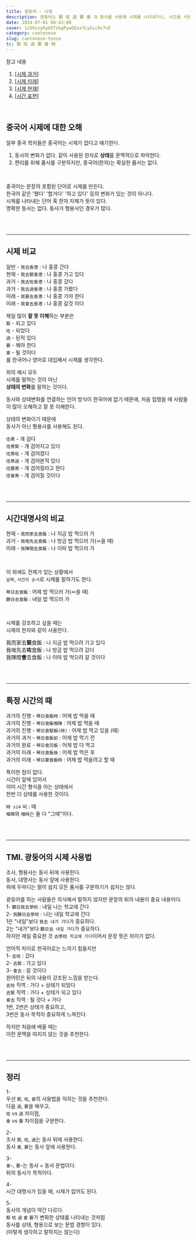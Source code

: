 ```yaml
---
title: 광둥어 - 시제
description: 광둥어는 緊 咗 過 要 會 과 동사를 사용해 시제를 나타내거나, 시간을 사용해서 시제를 나타낸다.
date: 2024-07-01 04:43:00
cover: 1z5XvzyKyU5TikgPywGExx7LyGic9c7cE
category: cantonese
slug: cantonese-tense
tc: 緊 咗 過 要 會 時
---
```


참고 내용

1. [[시제 과거]](/blog/cantonese-tense-about-pass)
2. [[시제 미래]](/blog/cantonese-tense-about-future)
3. [[시제 현재]](/blog/cantonese-tense-about-present)
4. [[시간 표현]](/blog/cantonese-tense-about-time-and-date)

<br>

## 중국어 시제에 대한 오해

일부 중국 학자들은 중국어는 시제가 없다고 얘기한다.

1. 동사의 변화가 없다. 같이 사용된 한자로 **상태**를 문맥적으로 파악한다.
2. 편리를 위해 품사를 구분하지만, 중국어(한자)는 확실한 품사는 없다.

<br/>

중국어는 문장의 포함된 단어로 시제를 만든다.  
한국어 같은 '했다' '할거다' '하고 있다' 등의 변화가 있는 것이 아니다.  
시제를 나타내는 단어 혹 한자 자체가 뜻이 있다.  
명확한 동사는 없다. 동사가 형용사인 경우가 많다.

<br/><br/><hr/>

## 시제 비교

일반 - `我去香港` : 나 홍콩 간다  
현재 - `我去緊香港` : 나 홍콩 가고 있다  
과거 - `我去咗香港` : 나 홍콩 갔다  
과거 - `我去過香港` : 나 홍콩 가봤다  
미래 - `我要去香港` : 나 홍콩 가야 한다  
미래 - `我會去香港` : 나 홍콩 갈것 이다

제일 많이 **잘 못 이해**하는 부분은  
`緊` - 되고 있다  
`咗` - 되었다  
`過` - 된적 있다  
`要` - 해야 한다  
`會` - 될 것이다  
를 한국어나 영어로 대입해서 시제를 생각한다.

위의 예시 모두  
시제를 말하는 것이 아닌  
**상태의 변화**를 말하는 것이다.

동사와 상태변화를 연결하는 언어 방식이 한국어에 없기 때문에, 처음 접했을 때 사람들이 많이 오해하고 잘 못 이해한다.

상태의 변화이기 때문에  
동사가 아닌 형용사를 사용해도 된다.

`佢黑` - 걔 검다  
`佢黑緊` - 걔 검어지고 있다  
`佢黑咗` - 걔 검어졌다  
`佢黑過` - 걔 검어본적 있다  
`佢要黑` - 걔 검어질라고 한다  
`佢會黑` - 걔 검어질 것이다

<br/><br/><hr/>

## 시간대명사의 비교

현재 - `我而家去食飯` : 나 지금 밥 먹으러 가  
과거 - `我啱先去食飯` : 나 방금 밥 먹으러 가(ㅆ을 때)  
미래 - `我陣間去食飯` : 나 이따 밥 먹으러 가

<br/>

이 외에도 전제가 있는 상황에서  
`날짜`, `사건의 순서`로 시제를 말하기도 한다.

`琴日去食飯` : 어제 밥 먹으러 가(ㅆ을 때)  
`聽日去食飯` : 내일 밥 먹으러 가

<br/>

시제를 강조하고 싶을 때는  
시제의 한자와 같이 사용한다.

我而家去**緊**食飯 : 나 지금 밥 먹으려 가고 있다  
我啱先去**咗**食飯 : 나 방금 밥 먹으려 갔다  
我陣間**會**去食飯 : 나 이따 밥 먹으려 갈 것이다

<br/><br/><hr/>

## 특정 시간의 때

과거의 진행 - `琴日食飯時` : 어제 밥 먹을 때  
과거의 진행 - `琴日食飯嗰陣` : 어제 밥 먹을 때  
과거의 진행 - `琴日食緊飯(時)` : 어제 밥 먹고 있을 (때)  
과거의 과거 - `琴日食飯前` : 어제 밥 먹기 전  
과거의 완료 - `琴日食完飯` : 어제 밥 다 먹고  
과거의 미래 - `琴日食飯後` : 어제 밥 먹은 후  
과거의 미래 - `琴日要食飯時` : 어제 밥 먹을려고 할 때

특이한 점이 없다.  
시간이 앞에 있어서  
이미 시간 형식을 아는 상태에서  
한번 더 상태를 사용한 것이다.

`時 si4` 씨 : 때  
`嗰陣`와 `嗰時`는 둘 다 "그때"이다.

<br/><br/><hr/>

## TMI. 광둥어의 시제 사용법

조사, 형용사는 동사 뒤에 사용한다.  
동사, 대명사는 동사 앞에 사용한다.  
위에 두마디는 말이 쉽지 모든 품사를 구분하기가 쉽지는 않다.

광둥어를 하는 사람들은 의식해서 말하지 않지만 문장의 뒤의 내용이 중요 내용이다.  
1- `聽日我去學校` : 내일 나는 학교에 간다  
2- `我聽日去學校` : 나는 내일 학교에 간다  
1은 "내일"보다 `我去 내가 가다`가 중요하다.  
2는 "내가"보다 `聽日去 내일 가다`가 중요하다.  
하지만 제일 중요한 것 `去學校 학교에 가다`이어서 문장 뜻은 차이가 없다.

언어적 차이로 한국어로는 느끼기 힘들지만  
1- `去咗` : 갔다  
2- `去緊` : 가고 있다  
3- `會去` : 갈 것이다  
원어민은 뒤의 내용이 강조된 느낌을 받는다.  
`去咗` 직역 : 가다 + 상태가 되었다  
`去緊` 직역 : 가다 + 상태가 되고 있다  
`會去` 직역 : 될 것다 + 가다  
1번, 2번은 상태가 중요하고,  
3번은 동사 목적이 중요하게 느껴진다.

하지만 처음에 배울 때는  
이런 문맥을 따지지 않는 것을 추천한다.

<br/><br/><hr/>

## 정리

1-  
우선 `緊`, `咗`, `會`의 사용법을 익히는 것을 추천한다.  
다음 `過`, `要`을 배우고,  
`咗` vs `過` 차이점,  
`會` vs `要` 차이점을 구분한다.

2-  
조사 `緊`, `咗`, `過`는 동사 뒤에 사용한다.  
동사 `會`, `要`는 동사 앞에 사용한다.

3-  
`會~`, `要~`는 동사 + 동사 문법이다.  
뒤의 동사가 목적이다.

4-  
시간 대명사가 있을 때, 시제가 없어도 된다.

5-  
동사의 개념이 약간 다르다.  
`緊` `咗` `過` `會` `要`가 변화한 상태를 나타내는 것처럼  
동사를 상태, 형용으로 보는 문법 경향이 있다.  
(이렇게 생각하고 말하지는 않는다)
